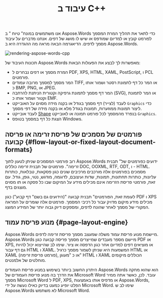 ﻿---
title: עיבוד ב C++
second_title: Aspose.Words עבור C++
articleTitle: עיבוד
linktitle: עיבוד
description: "השתמש ב Aspose.Words עבור C++ תכונת עיבוד כדי לעצב מסמך פריסת זרימה לדפים ולהמיר מסמך כזה או דפים נבחרים למסמכים אחרים (PDF, HTML, XPS, וכו'.) או תמונות (TIFF, PNG, SVG, וכו'.) פורמטים לצפייה, שינויים נוספים, או הדפסה."
type: docs
weight: 20
url: /he/cpp/rendering/
timestamp: 2024-01-30-16-22-34
---

אנו משתמשים במונח" טיוח " ב Aspose.Words כדי לתאר את תהליך המרת המסמך לפורמט קובץ או למדיום שמודפס או שיש לו מושג של דפים. אנחנו מדברים על עיבוד מסמך לדפים. הדיאגרמה הבאה מראה מה ההגדרה היא ב Aspose.Words.

![rendering-aspose-words-cpp](rendering-1.png)

תכונות העיבוד של Aspose.Words מאפשרות לך לבצע את הפעולות הבאות:

- המרת מסמך או דפים נבחרים ל PDF, XPS, HTML, XAML, PostScript, ו PCL פורמטים.
- המר מסמך למסמך מרובה עמודים TIFF, או המר כל דף לתמונת רסטר ושמור אותו כ BMP, PNG, או JPEG.
- המר דף מסמך לתמונת גרפיקה וקטורית הניתנת להרחבה (SVG), או המר לתמונת וקטור ושמור אותו כ EMF.
- לעבד (לצייר) דף מסמך בגודל או בקנה מידה מסוים על האובייקט `Graphics` כדי ליצור תמונות ממוזערות, תמונות בגודל מלא או בקנה מידה של דפי מסמך.
- לעבד אובייקט [Shape](https://reference.aspose.com/words/cpp/aspose.words.drawing/shape/) בנפרד מהמסמך לכל פורמט תמונה או לאובייקט `Graphics`.
- הצגת כל דף במסמך בטופס Windows.

## פורמטים של מסמכים של פריסת זרימה או פריסה קבועה {#flow-layout-or-fixed-layout-document-formats}

רוב פורמטי המסמכים שניתן לטעון לתוך Aspose.Words ידועים כפורמטים של" תבנית זרימה". פורמטים של תבנית זרימה כוללים DOC, OOXML, RTF, ODT, ו - HTML. מסמכים בפורמטים אלה מורכבים מרכיבים שונים כגון פסקאות, טבלאות, כותרות עליונות, כותרות תחתונות, תמונות, שדות ועיצובם, לדוגמה, מודגש, נטוי, גופן, גודל. עם זאת, פורמטי פריסת הזרימה אינם מכילים מידע על המיקום שבו כל פסקה או תו מסוים מוצגים בדף.

לעומת זאת, הפורמטים" תבנית קבועה "(הידועים גם בשם" דף קבוע") כגון PDF ו XPS מכילים מידע מיקום מדויק עבור כל רכיבי המסמך. פורמטים אלה שומרים על המראה המקורי של מסמך לאחר שהונח לדפים, ומספקים דיוק גבוה יותר של המידע המוצג.

## מנוע פריסת עמוד {#page-layout-engine}

Aspose.Words מיישמת מנוע פריסת עמוד משלה שמעצב מסמך פריסת זרימה לדפים. Aspose.Words מיישם מספר מעבדים שמייצרים מסמך פריסה קבועה כגון PDF או XPS, או מוציאים דפים למדיום אחר כגון הדפסה או ציור. שימו לב שהייצוא יכול להיות גם דף עבור HTML ו XAML. המשמעות היא שניתן לשמור מסמך כרגיל HTML או XAML (פורמט פריסת זרימה), או כ "מעוגן" HTML ו XAML הכוללים מיקומים מוחלטים של אלמנטים.

היתרון החשוב ביותר בשימוש במנוע פריסת העמודים Aspose.Words הוא שהוא מחקה את הדרך בה מנוע פריסת העמודים של Microsoft Word עובד. לכן, כאשר אתה ממיר מסמך Microsoft Word ל PDF, XPS, או מדפיס אותו באמצעות Aspose.Words, הפלט יופיע כמעט בדיוק כאילו נעשה על ידי Microsoft Word. שימו לב ש Aspose.Words לא משתמש Microsoft Word.
